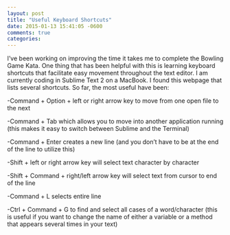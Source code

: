 ```yaml
---
layout: post
title: "Useful Keyboard Shortcuts"
date: 2015-01-13 15:41:05 -0600
comments: true
categories:
---
```


I’ve been working on improving the time it takes me to complete the Bowling Game Kata. One thing that has been helpful with this is learning keyboard shortcuts that facilitate easy movement throughout the text editor. I am currently coding in Sublime Text 2 on a MacBook. I found this webpage that lists several shortcuts. So far, the most useful have been:

-Command + Option + left or right arrow key to move from one open file to the next

-Command + Tab which allows you to move into another application running (this makes it easy to switch between Sublime and the Terminal)

-Command + Enter creates a new line (and you don’t have to be at the end of the line to utilize this)

-Shift + left or right arrow key will select text character by character

-Shift + Command + right/left arrow key will select text from cursor to end of the line

-Command + L selects entire line

-Ctrl + Command + G to find and select all cases of a word/character  (this is useful if you want to change the name of either a variable or a method that appears several times in your text)
